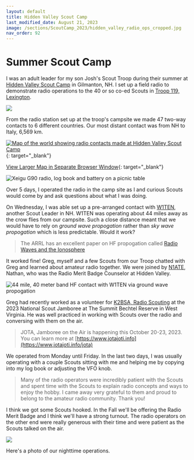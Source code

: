 ```yaml
---
layout: default
title: Hidden Valley Scout Camp
last_modified_date: August 21, 2023
image: /sections/ScoutCamp_2023/hidden_valley_radio_ops_cropped.jpg
nav_order: 92
---
```


# Summer Scout Camp

I was an adult leader for my son Josh's Scout Troop during their summer at 
[Hidden Valley Scout Camp](https://nhscouting.org/outdoor-programs/summer-camp/)
in Gilmanton, NH. I set up a field radio to demonstrate radio operations to the 40 or so co-ed Scouts in [Troop 119, Lexington](http://www.troop119.com/).

![](hidden_valley_radio_ops_cropped.jpg)

From the radio station set up at the troop's campsite we made 47 two-way contacts to 6 different countries. Our most distant contact was from NH to Italy, 6,569 km.

[![Map of the world showing radio contacts made at Hidden Valley Scout Camp](hv_2023_qso_map.png "QSOs made at Scout Camp &#013;Click to View Larger Map in Separate Browser Window")](/sections/ScoutCamp_2023/hv_2023_qso_map.png){: target="_blank"}

[View Larger Map in Separate Browser Window](/sections/ScoutCamp_2023/hv_2023_qso_map.png){: target="_blank"}

![Xeigu G90 radio, log book and battery on a picnic table](field_setup.jpg "Field radio setup in the Troop's campsite")

Over 5 days, I operated the radio in the camp site as I and curious Scouts would come by and ask questions about what I was doing.

On Wednesday, I was able set up a pre-arranged contact with [W1TEN](https://www.qrz.com/db/W1TEN), another Scout
Leader in NH. W1TEN was operating about 44 miles away as the crow flies from our campsite. Such a close distance 
meant that we would have to rely on *ground wave propogation* rather than *sky wave propogation* which is less
predictable. Would it work?

> The ARRL has an excellent paper on HF propogation 
> called [Radio Waves and the Ionosphere](https://www.arrl.org/files/file/Technology/pdf/119962.pdf)

It worked fine! Greg, myself and a few Scouts from our Troop chatted with Greg and learned about
amateur radio together. We were joined by [N1ATE](https://www.qrz.com/db/N1ATE), Nathan, who was
the Radio Merit Badge Counselor at Hidden Valley.


![](nh_ground_wave_contact.png "44 mile, 40 meter band HF contact with W1TEN via ground wave propogation")

Greg had recently worked as a volunteer for [K2BSA, Radio Scouting](https://k2bsa.net/2023/07/the-road-to-the-2023-national-scout-jamboree/) at the 2023 National Scout Jamboree at The Summit Bechtel Reserve in West Virginia. He was well practiced in working with Scouts over the radio and conversing with them on the air.

> JOTA, Jamboree on the Air is happening this October 20-23, 2023. You can learn more
> at [https://www.jotajoti.info](https://www.jotajoti.info/jota)


We operated from Monday until Friday. In the last two days, I was usually operating with a couple Scouts sitting with me and helping me by copying into my log book or adjusting the VFO knob.


> Many of the radio operators were incredibly patient with the Scouts and spent time with the Scouts
> to explain radio concepts and ways to enjoy the hobby. I came away very grateful to them and
> proud to belong to the amateur radio community. Thank you!

I think we got some Scouts hooked. In the Fall we'll be offering the Radio Merit Badge and I think we'll have a strong turnout. The radio operators on the other end were really generous with their time and were patient as the Scouts talked on the air.

![](PXL_20230818_030120173.jpg)

Here's a photo of our nighttime operations.
